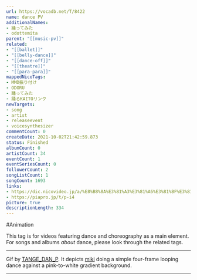 ```yaml
---
url: https://vocadb.net/T/8422
name: dance PV
additionalNames: 
- 踊ってみた
- odottemita
parent: "[[music-pv]]"
related:
- "[[ballet]]"
- "[[belly-dance]]"
- "[[dance-off]]"
- "[[theatre]]"
- "[[para-para]]"
mappedNicoTags:
- MMD振り付け
- ODORU
- 踊ってみた
- 踊るKAITOリンク
newTargets:
- song
- artist
- releaseevent
- voicesynthesizer
commentCount: 0
createDate: 2021-10-02T21:42:59.873
status: Finished
albumCount: 0
artistCount: 34
eventCount: 1
eventSeriesCount: 0
followerCount: 2
songListCount: 1
songCount: 1693
links: 
- https://dic.nicovideo.jp/a/%E8%B8%8A%E3%81%A3%E3%81%A6%E3%81%BF%E3%81%9F
- https://piapro.jp/t/p-i4
picture: true
descriptionLength: 334
---
```


#Animation

This tag is for videos featuring dance and choreography as a main element. For songs and albums *about* dance, please look through the related tags.

---
Gif by [TANGE_DAN_P](https://vocadb.net/Ar/14621). It depicts [miki](https://vocadb.net/Ar/146) doing a simple four-frame looping dance against a pink-to-white gradient background.

---


